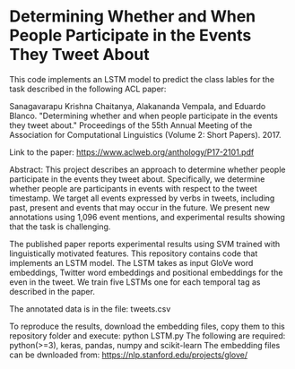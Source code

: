 # Determining Whether and When People Participate in the Events They Tweet About

This code implements an LSTM model to predict the class lables for the task described in the following ACL paper:

Sanagavarapu Krishna Chaitanya, Alakananda Vempala, and Eduardo Blanco. "Determining whether and when people participate in the events they tweet about." Proceedings of the 55th Annual Meeting of the Association for Computational Linguistics (Volume 2: Short Papers). 2017.

Link to the paper: https://www.aclweb.org/anthology/P17-2101.pdf

Abstract: This project describes an approach to determine whether people participate in the events they tweet about. Specifically, we determine whether people are participants in events with respect to the tweet timestamp. We target all events expressed by verbs in tweets, including past, present and events that may occur in the future. We present new annotations using 1,096 event mentions, and experimental results showing that the task is challenging.

The published paper reports experimental results using SVM trained with linguistically motivated features. This repository contains code that implements an LSTM model. The LSTM takes as input GloVe word embeddings, Twitter word embeddings and positional embeddings for the even in the tweet. We train five LSTMs one for each temporal tag as described in the paper.

The annotated data is in the file: tweets.csv

To reproduce the results, download the embedding files, copy them to this repository folder and execute: python LSTM.py
The following are required: python(>=3), keras, pandas, numpy and scikit-learn
The embedding files can be dwnloaded from: https://nlp.stanford.edu/projects/glove/
  
